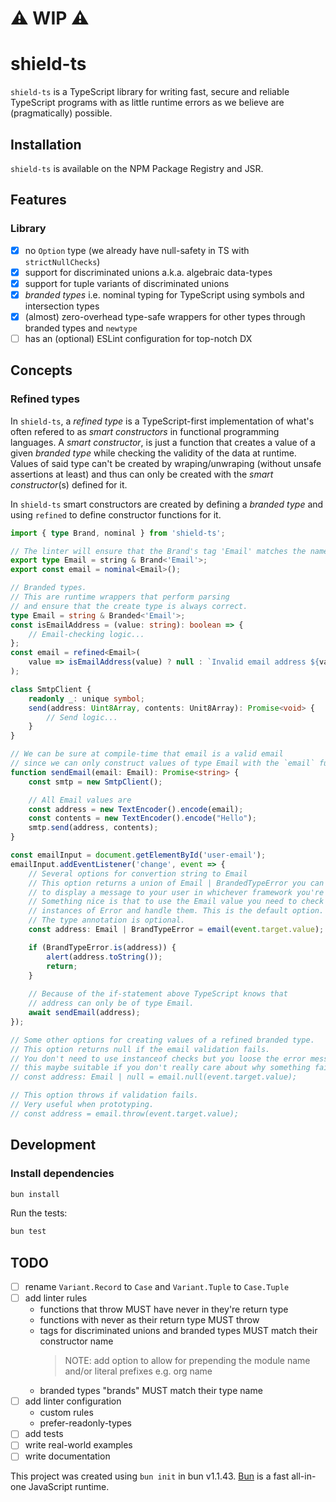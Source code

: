 # :warning: WIP :warning:
# shield-ts
`shield-ts` is a TypeScript library for writing fast, secure and reliable TypeScript programs with as little runtime errors as we believe are (pragmatically) possible.

## Installation
`shield-ts` is available on the NPM Package Registry and JSR.

## Features
### Library
- [X] no `Option` type (we already have null-safety in TS with `strictNullChecks`)
- [X] support for discriminated unions a.k.a. algebraic data-types
- [X] support for tuple variants of discriminated unions
- [X] _branded types_ i.e. nominal typing for TypeScript using symbols and intersection types
- [X] (almost) zero-overhead type-safe wrappers for other types through branded types and `newtype` 
- [ ] has an (optional) ESLint configuration for top-notch DX

## Concepts
### Refined types
In `shield-ts`, a _refined type_ is a TypeScript-first implementation of what's often refered to as _smart constructors_ in functional programming languages. A _smart constructor_, is just a function that creates a value of a given _branded type_ while checking the validity of the data at runtime. Values of said type can't be created by wraping/unwraping (without unsafe assertions at least) and thus can only be created with the _smart constructor_(s) defined for it.

In `shield-ts` smart constructors are created by defining a _branded type_ and using `refined` to define constructor functions for it.

```typescript
import { type Brand, nominal } from 'shield-ts';

// The linter will ensure that the Brand's tag 'Email' matches the name of the type definition
export type Email = string & Brand<'Email'>;
export const email = nominal<Email>();

// Branded types.
// This are runtime wrappers that perform parsing
// and ensure that the create type is always correct.
type Email = string & Branded<'Email'>;
const isEmailAddress = (value: string): boolean => {
    // Email-checking logic...
};
const email = refined<Email>(
    value => isEmailAddress(value) ? null : `Invalid email address ${value}`
);

class SmtpClient {
    readonly _: unique symbol;
    send(address: Uint8Array, contents: Unit8Array): Promise<void> {
        // Send logic...
    }
}

// We can be sure at compile-time that email is a valid email
// since we can only construct values of type Email with the `email` function.
function sendEmail(email: Email): Promise<string> {
    const smtp = new SmtpClient();

    // All Email values are 
    const address = new TextEncoder().encode(email);
    const contents = new TextEncoder().encode("Hello");
    smtp.send(address, contents);
}

const emailInput = document.getElementById('user-email');
emailInput.addEventListener('change', event => {
    // Several options for convertion string to Email
    // This option returns a union of Email | BrandedTypeError you can use
    // to display a message to your user in whichever framework you're using
    // Something nice is that to use the Email value you need to check for
    // instances of Error and handle them. This is the default option.
    // The type annotation is optional.
    const address: Email | BrandTypeError = email(event.target.value);

    if (BrandTypeError.is(address)) {
        alert(address.toString());
        return;
    }
    
    // Because of the if-statement above TypeScript knows that
    // address can only be of type Email.
    await sendEmail(address);
});

// Some other options for creating values of a refined branded type.
// This option returns null if the email validation fails.
// You don't need to use instanceof checks but you loose the error message.
// this maybe suitable if you don't really care about why something failed.
// const address: Email | null = email.null(event.target.value);

// This option throws if validation fails.
// Very useful when prototyping.
// const address = email.throw(event.target.value);
```

## Development

### Install dependencies
```bash
bun install
```

Run the tests:
```bash
bun test
```

## TODO
- [ ] rename `Variant.Record` to `Case` and `Variant.Tuple` to `Case.Tuple`
- [ ] add linter rules
    - functions that throw MUST have never in they're return type
    - functions with never as their return type MUST throw
    - tags for discriminated unions and branded types MUST match their constructor name
        > NOTE: add option to allow for prepending the module name and/or literal prefixes e.g. org name
    - branded types "brands" MUST match their type name
- [ ] add linter configuration
    - custom rules
    - prefer-readonly-types
- [ ] add tests
- [ ] write real-world examples
- [ ] write documentation

This project was created using `bun init` in bun v1.1.43. [Bun](https://bun.sh) is a fast all-in-one JavaScript runtime.
